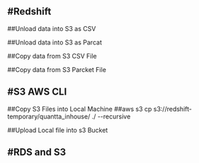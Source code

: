 #Redshift
-----------------------------------------------------------------------
##Unload data into S3 as CSV

##Unload data into S3 as Parcat


##Copy data from S3 CSV File


##Copy data from S3 Parcket File


#S3 AWS CLI
-----------------------------------------------------------------------
##Copy S3 Files into Local Machine
##aws s3 cp s3://redshift-temporary/quantta_inhouse/ ./ --recursive

##Upload Local file into s3 Bucket




#RDS and S3
-----------------------------------------------------------------------
